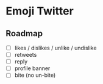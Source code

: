 # Emoji Twitter

## Roadmap

- [ ] likes / dislikes / unlike / undislike
- [ ] retweets
- [ ] reply
- [ ] profile banner
- [ ] bite (no un-bite)
